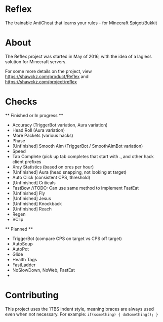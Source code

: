 # Reflex
The trainable AntiCheat that learns your rules - for Minecraft Spigot/Bukkit

# About

The Reflex project was started in May of 2016, with the idea of a lagless solution for Minecraft servers.

For some more details on the project, view https://shawckz.com/product/Reflex and https://shawckz.com/project/reflex

# Checks

** Finished or In progress **

- Accuracy (TriggerBot variation, Aura variation)
- Head Roll (Aura variation)
- More Packets (various hacks)
- Phase
- [Unfinished] Smooth Aim (TriggerBot / SmoothAimBot variation)
- Speed
- Tab Complete (pick up tab completes that start with .<command>, and other hack client prefixes
- Xray Statistics (based on ores per hour)
- [Unfinished] Aura (head snapping, not looking at target)
- Auto Click (consistent CPS, threshold)
- [Unfinished] Criticals
- FastBow //TODO: Can use same method to implement FastEat
- [Unfinished] Fly
- [Unfinished] Jesus
- [Unfinished] Knockback
- [Unfinished] Reach
- Regen
- VClip

** Planned **
- TriggerBot (compare CPS on target vs CPS off target)
- AutoSoup
- AutoPot
- Glide
- Health Tags
- FastLadder
- NoSlowDown, NoWeb, FastEat
- 

# Contributing

This project uses the 1TBS indent style, meaning braces are always used even when not necessary.
For example:
`
if(something) {
doSomething();
}
`

